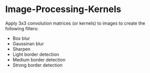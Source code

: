 # Image-Processing-Kernels
Apply 3x3 convolution matrices (or kernels) to images to create the following filters:
 - Box blur
 - Gaussinan blur
 - Sharpen
 - Light border detection
 - Medium border detection
 - Strong border detection
